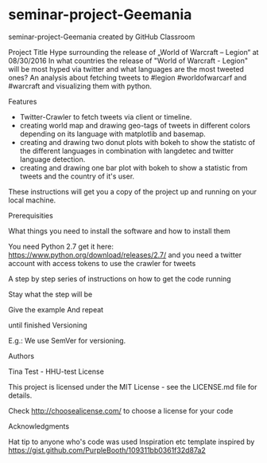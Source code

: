 # seminar-project-Geemania
seminar-project-Geemania created by GitHub Classroom

Project Title
Hype surrounding the release of „World of Warcraft – Legion“ at 08/30/2016
In what countries the release of "World of Warcraft - Legion" will be most hyped via twitter and what languages are the most tweeted ones?
An analysis about fetching tweets to #legion #worldofwarcarf and #warcraft and visualizing them with python.

Features

- Twitter-Crawler to fetch tweets via client or timeline.
- creating world map and drawing geo-tags of tweets in different colors depending on its language with matplotlib and basemap.
- creating and drawing two donut plots with bokeh to show the statistc of the different languages in combination with langdetec and twitter language detection.
- creating and drawing one bar plot with bokeh to show a statistic from tweets and the country of it's user.

These instructions will get you a copy of the project up and running on your local machine.

Prerequisities

What things you need to install the software and how to install them

You need Python 2.7 get it here:
https://www.python.org/download/releases/2.7/
and you need a twitter account with access tokens to use the crawler for tweets 

A step by step series of instructions on how to get the code running

Stay what the step will be

Give the example
And repeat

until finished
Versioning

E.g.: We use SemVer for versioning.

Authors

Tina Test - HHU-test
License

This project is licensed under the MIT License - see the LICENSE.md file for details.

Check http://choosealicense.com/ to choose a license for your code

Acknowledgments

Hat tip to anyone who's code was used
Inspiration
etc
template inspired by https://gist.github.com/PurpleBooth/109311bb0361f32d87a2
